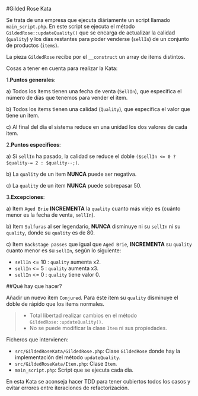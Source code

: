 #Gilded Rose Kata 

Se trata de una empresa que ejecuta diáriamente un script llamado `main_script.php`. En este script se ejecuta el método 
`GildedRose::updateQuality()` que se encarga de actualizar la calidad (`quality`) y los días restantes para poder
venderse (`sellIn`) de un conjunto de productos (`items`). 

La pieza `GildedRose` recibe por el `__construct` un array de items distintos.

Cosas a tener en cuenta para realizar la Kata:

1.**Puntos generales**:

a) Todos los items tienen una fecha de venta (`SellIn`), que especifica el número de días que tenemos para vender el item.

b) Todos los items tienen una calidad (`Quality`), que especifica el valor que tiene un item.

c) Al final del día el sistema reduce en una unidad los dos valores de cada item.

2.**Puntos especificos**:

a) Si `sellIn` ha pasado, la calidad se reduce el doble `($sellIn <= 0 ? $quality-= 2 : $quality--;)`.

b) La `quality` de un item **NUNCA** puede ser negativa.

c) La `quality` de un item **NUNCA** puede sobrepasar 50.

3.**Excepciones**:

a) Item `Aged Brie` **INCREMENTA** la `quality` cuanto más viejo es (cuánto menor es la fecha de venta, `sellIn`).

b) Item `Sulfuras` al ser legendario, **NUNCA** disminuye ni su `sellIn` ni su `quality`, donde su `quality` es de 80.

c) Item `Backstage passes` que igual que `Aged Brie`, **INCREMENTA** su `quality` cuanto menor es su `sellIn`, según 
lo siguiente:
* `sellIn` <= 10 : `quality` aumenta x2.
* `sellIn` <= 5 : `quality` aumenta x3.
* `sellIn` <= 0 : `quality` tiene valor 0.


##Qué hay que hacer?

Añadir un nuevo item `Conjured`. Para éste item su `quality` disminuye el doble de rápido que los items normales. 

> * Total libertad realizar cambios en el método `GildedRose::updateQuality()`.
> * No se puede modificar la clase `Item` ni sus propiedades.

Ficheros que intervienen:

- `src/GildedRoseKata/GildedRose.php`: Clase `GildedRose` donde hay la implementación del método `updateQuality`.
- `src/GildedRoseKata/Item.php`: Clase `Item`.
- `main_script.php`: Script que se ejecuta cada día.

En esta Kata se aconseja hacer TDD para tener cubiertos todos los casos y evitar errores entre iteraciones de
refactorización.
